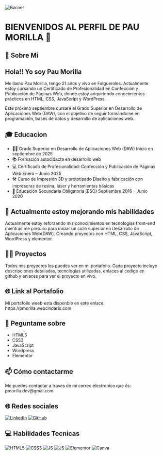 ![Banner](Banner-readme.png)


<h1>BIENVENIDOS AL PERFIL DE PAU MORILLA 👋</h1>

<h2>💫 Sobre Mi</h2> 
<h2>Hola!! Yo soy Pau Morilla</h2>
Me llamo Pau Morilla, tengo 21 años y vivo en Folgueroles. Actualmente estoy cursando un Certificado de Profesionalidad en Confección y Publicación de Páginas Web, donde estoy adquiriendo conocimientos prácticos en HTML, CSS, JavaScript y WordPress.

Este próximo septiembre cursaré el Grado Superior en Desarrollo de Aplicaciones Web (DAW), con el objetivo de seguir formándome en programación, bases de datos y desarrollo de aplicaciones web.

<h2>🎓 Educacion </h2>
<ul>
  <li>🧑‍🎓 Grado Superior en Desarrollo de Aplicaciones Web (DAW)
Inicio en septiembre de 2025</li>
  <li>📚 Formación autodidacta en desarrollo web
</li>
  <li>💻 Certificado de Profesionalidad: Confección y Publicación de Páginas Web
Enero – Junio 2025</li>
  <li>🛠️ Curso de Impresión 3D y prototipado
Diseño y fabricación con impresoras de resina, láser y herramientas básicas</li>
  <li>🏫 Educación Secundaria Obligatoria (ESO)
Septiembre 2016 – Junio 2020</li>
</ul>

<h2>🌱 Actualmente estoy mejorando mis habilidades</h2>
Actualmente estoy reforzando mis conocimientos en tecnologías front-end mientras me preparo para iniciar un ciclo superior en Desarrollo de Aplicaciones Web(DAW). Creando proyectos con HTML, CSS, JavaScript, WordPress y elementor.

<h2>👨‍💻 Proyectos</h2>
Todos mis proyectos los puedes ver en mi portafolio. Cada proyecto incluye descripciónes detalladas, tecnologías utilizadas, enlaces al codigo en github y enlaces para ver el proyecto en vivo.

<h2>🌐 Link al Portafolio</h2>
Mi portafolio weeb esta disponble en este enlace: https://pmorilla.webcindario.com 


<h2>💬 Peguntame sobre</h2>
<ul>
  <li>HTML5</li>
  <li>CSS3</li>
  <li>JavaScript</li>
  <li>Wordpress</li>
  <li>Elementor</li>
</ul>

<h2>📫 Cómo contactarme</h2>
Me puedes contactar a traves de mi correo electronico que és: pmorilla.dev@gmal.com 

<h2>🌐 Redes sociales</h2>

[![LinkedIn](linkedin.png)](https://www.linkedin.com/in/pmorilla)
[![GitHub](github.png)](https://github.com/pmorilla)

<h2>💻 Habilidades Tecnicas</h2>

![HTML5](logohtml.png)
![CSS3](logocss.png)
![JS](logojs.png)
![JS](wordpress.png)
![Elementor](logo-elementor.png)
![Canva](logo-canva.png)




